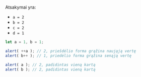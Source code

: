 
Atsakymai yra:

- `a = 2`
- `b = 2`
- `c = 2`
- `d = 1`

```js run no-beautify
let a = 1, b = 1;

alert( ++a ); // 2, priešdėlio forma grąžina naująją vertę
alert( b++ ); // 1, priedėlio forma grąžina senąją vertę

alert( a ); // 2, padidintas vieną kartą
alert( b ); // 2, padidintas vieną kartą
```

